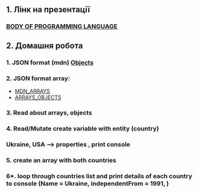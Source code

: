 ## 1. Лінк на презентації

### [BODY OF PROGRAMMING LANGUAGE](https://docs.google.com/presentation/d/1WaYT_5ZEbhGhGRJGpagVB-pTPcU9i-rgg5wc_wjcJa0/edit?usp=sharing)

## 2. Домашня робота

### 1. JSON format (mdn) [Objects](https://learn.javascript.ru/object)

### 2. JSON format array:
   - [MDN_ARRAYS](https://developer.mozilla.org/en-US/docs/Web/JavaScript/Reference/Global_Objects/Array?retiredLocale=uk)
   - [ARRAYS_OBJECTS](https://www.mousedc.ru/learning/101-massivy-obekty-javascript/)

### 3. Read about arrays, objects

### 4. Read/Mutate create variable with entity (country)

### Ukraine, USA --> properties , print console

### 5. create an array with both countries

### 6\*. loop through countries list and print details of each country to console (Name = Ukraine, independentFrom = 1991, )
